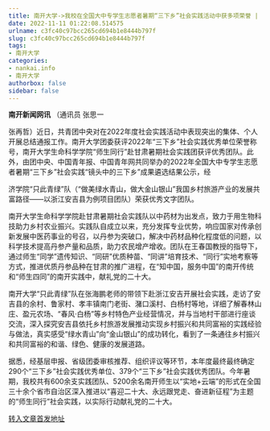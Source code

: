 ```yaml
---
title: 南开大学->我校在全国大中专学生志愿者暑期“三下乡”社会实践活动中获多项荣誉 | nankai.info
date: 2022-11-11 01:22:08.514575
urlname: c3fc40c97bcc265cd694b1e8444b797f
slug: c3fc40c97bcc265cd694b1e8444b797f
tags: 
- 南开大学
categories:
- nankai.info
- 南开大学
authorbox: false
sidebar: false
---
```

**南开新闻网讯** （通讯员 张思一

张再哲）近日，共青团中央对在2022年度社会实践活动中表现突出的集体、个人开展总结通报工作。南开大学团委获评2022年“三下乡”社会实践优秀单位荣誉称号，南开大学生命科学学院“师生同行”赴甘肃暑期社会实践团获评优秀团队。此外，由团中央、中国青年报、中国青年网共同举办的2022年全国大中专学生志愿者暑期“三下乡”社会实践“镜头中的三下乡”成果遴选结果公示，经
<!--more-->
济学院“只此青绿”队（“做美绿水青山，做大金山银山”我国乡村旅游产业的发展共富路径——以浙江安吉县为例项目团队）荣获优秀文字团队。

南开大学生命科学学院赴甘肃暑期社会实践队以中药材为出发点，致力于用生物科技助力乡村农业振兴。实践队自成立以来，充分发挥专业优势，响应国家对传承创新发展中医药事业的号召，以丹参为突破口，解决中药材品种化程度低的问题，以科学技术提高丹参产量和品质，助力农民增产增收。团队在王春国教授的指导下，通过师生“同学”遗传知识、“同研”优质种苗、“同讲”培育技术、“同行”实地考察等方式，推进优质丹参品种在甘肃的推广进程，在“知中国，服务中国”的南开传统和“师生四同”的南开实践中，献礼党的二十大。

南开大学“只此青绿”队在张海鹏老师的带领下赴浙江安吉开展社会实践，走访了安吉县的余村、鲁家村、孝丰镇南门老街、潴口溪村、白杨村等地，详细了解春林山庄、盈元农场、“春风·白杨”等乡村特色产业经营情况，并与当地村干部进行座谈交流，深入探究安吉县依托乡村旅游发展推动实现乡村振兴和共同富裕的实践经验与做法，真实感受“绿水青山”向“金山银山”的成功转化，看到了一条通往乡村振兴和共同富裕的和谐、绿色、健康的发展道路。

据悉，经基层申报、省级团委审核推荐、组织评议等环节，本年度最终最终确定290个“三下乡”社会实践优秀单位、379个“三下乡”社会实践优秀团队。今年暑期，我校共有600余支实践团队、5200余名南开师生以“实地+云端”的形式在全国三十余个省市自治区深入推进以“喜迎二十大、永远跟党走、奋进新征程”为主题的“师生同行”社会实践，以实际行动献礼党的二十大。



[转入文章首发地址](http://news.nankai.edu.cn/ywsd/system/2022/11/09/030053533.shtml)